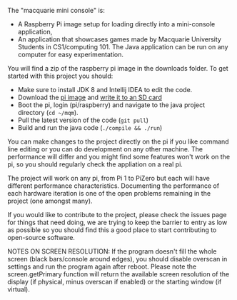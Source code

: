 The "macquarie mini console" is:

  * A Raspberry Pi image setup for loading directly into a mini-console application,
  * An application that showcases games made by Macquarie University Students in CS1/computing 101.  The Java application can be run on any computer for easy experimentation.

You will find a zip of the raspberry pi image in the downloads folder.  To get started with this project you should:

  * Make sure to install JDK 8 and Intellij IDEA to edit the code.
  * Download the [pi image](https://platypus.science.mq.edu.au/~mq30513723/mq_mini_console.zip) and [write it to an SD card](https://www.raspberrypi.org/documentation/installation/installing-images/)
  * Boot the pi, login (pi/raspberry) and navigate to the java project directory (`cd ~/mqm`).
  * Pull the latest version of the code (`git pull`)
  * Build and run the java code (`./compile && ./run`)

You can make changes to the project directly on the pi if you like command line editing or you can do development on any other machine.  The performance will differ and you might find some features won't work on the pi, so you should regularly check the appliation on a real pi.

The project will work on any pi, from Pi 1 to PiZero but each will have different performance characteristics.  Documenting the performance of each hardware iteration is one of the open problems remaining in the project (one amongst many).

If you would like to contribute to the project, please check the issues page for things that need doing, we are trying to keep the barrier to entry as low as possible so you should find this a good place to start contributing to open-source software.

NOTES ON SCREEN RESOLUTION:
If the program doesn't fill the whole screen (black bars/console around edges), you should disable overscan in settings and run the program again after reboot.
Please note the screen.getPrimary function will return the available screen resolution of the display (if physical, minus overscan if enabled) or the starting window (if virtual).
